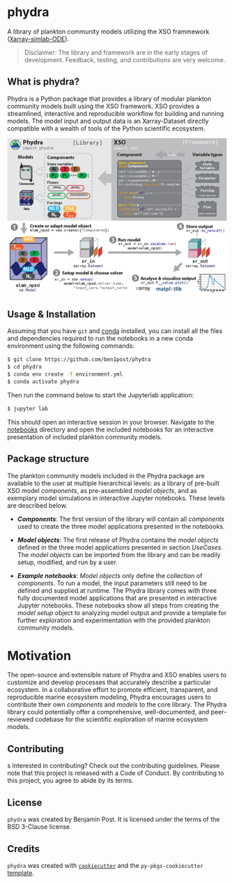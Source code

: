 # phydra

A library of plankton community models utilizing the XSO frammework 
([Xarray-simlab-ODE](https://github.com/ben1post/xarray-simlab-ode)). 

> Disclaimer: The library and framework are in the early stages of development. 
> Feedback, testing, and contributions are very welcome.

## What is phydra?
Phydra is a Python package that provides a library of modular plankton community 
models built using the XSO framework. XSO provides a streamlined, interactive and 
reproducible workflow for building and running models. The model input and output 
data is an Xarray-Dataset directly compatible with a wealth of tools of the Python scientific ecosystem.

![00_schematics_PhydraXSO.png](notebooks/images/00_schematics_PhydraXSO.png)

## Usage & Installation

Assuming that you have `git` and [conda](https://conda.io/docs/index.html)
installed, you can install all the files and dependencies required to run the 
notebooks in a new conda environment using the following commands:

```bash
$ git clone https://github.com/ben1post/phydra
$ cd phydra
$ conda env create -f environment.yml
$ conda activate phydra
```

Then run the command below to start the Jupyterlab application:

```bash
$ jupyter lab
```

This should open an interactive session in your browser. Navigate to the
[notebooks](https://github.com/ben1post/phydra/tree/master/notebooks) directory
and open the included notebooks for an interactive presentation of included 
plankton community models.

## Package structure
The plankton community models included in the Phydra package are available to the 
user at multiple hierarchical levels: as a library of pre-built XSO model _components_, 
as pre-assembled _model objects_, and as exemplary model simulations in interactive 
Jupyter notebooks. These levels are described below.


- _**Components**_: The first version of the library will contain all 
  _components_ used to create the three model applications presented in the notebooks.
    
- _**Model objects**_: The first release of Phydra contains the _model 
  objects_ defined in the three model applications presented in section _UseCases_. 
  The _model objects_ can be imported from the library and can be readily 
  setup, modified, and run by a user.
    
- _**Example notebooks**_: _Model objects_ only define the collection of 
  _components_. To run a model, the input parameters still need to be 
  defined and supplied at runtime. The Phydra library comes with three fully 
  documented model applications that are presented in interactive Jupyter 
   notebooks. These notebooks show all steps from creating the _model setup_ 
  object to analyzing model output and provide a template for further 
  exploration  and experimentation with the provided plankton community models.
    

# Motivation

The open-source and extensible nature of Phydra and XSO enables users to 
customize and develop processes that accurately describe a particular
ecosystem.  In a collaborative effort to promote efficient, transparent, 
and reproducible marine ecosystem modeling, Phydra encourages users to 
contribute their own _components_ and _models_ to the core library. The 
Phydra library could potentially offer a comprehensive, well-documented, 
and peer-reviewed codebase for the scientific exploration of marine 
ecosystem models.


## Contributing
s
Interested in contributing? Check out the contributing guidelines. Please 
note that this project is released with a Code of Conduct. By contributing 
to this project, you agree to abide by its terms.

## License

`phydra` was created by Benjamin Post. It is licensed under the terms of 
the BSD 3-Clause license.

## Credits

`phydra` was created with [`cookiecutter`](https://cookiecutter.readthedocs.io/en/latest/) 
and the `py-pkgs-cookiecutter` [template](https://github.com/py-pkgs/py-pkgs-cookiecutter).
